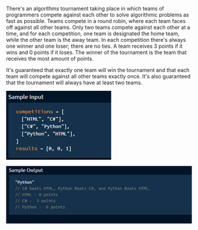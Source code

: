 There's an algorithms tournament taking place in which teams of programmers
compete against each other to solve algorithmic problems as fast as possible.
Teams compete in a round robin, where each team faces off against all other
teams. Only two teams compete against each other at a time, and for each
competition, one team is designated the home team, while the other team is the
away team. In each competition there's always one winner and one loser; there
are no ties. A team receives 3 points if it wins and 0 points if it loses. The
winner of the tournament is the team that receives the most amount of points.


It's guaranteed that exactly one team will win the tournament and that each
team will compete against all other teams exactly once. It's also guaranteed
that the tournament will always have at least two teams.


![Alt text](image.png)

![Alt text](image-1.png)
